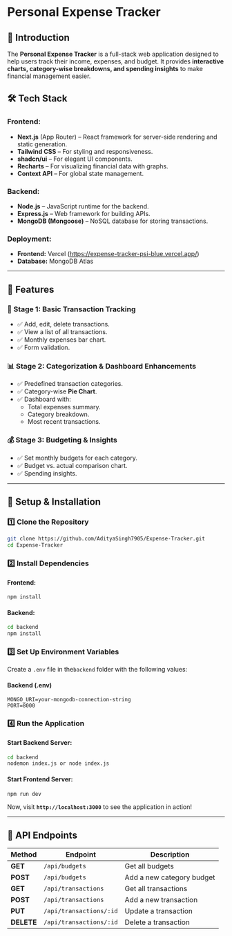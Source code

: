 # Personal Expense Tracker

## 🚀 Introduction
The **Personal Expense Tracker** is a full-stack web application designed to help users track their income, expenses, and budget. It provides **interactive charts, category-wise breakdowns, and spending insights** to make financial management easier.

## 🛠️ Tech Stack
### **Frontend:**
- **Next.js** (App Router) – React framework for server-side rendering and static generation.
- **Tailwind CSS** – For styling and responsiveness.
- **shadcn/ui** – For elegant UI components.
- **Recharts** – For visualizing financial data with graphs.
- **Context API** – For global state management.

### **Backend:**
- **Node.js** – JavaScript runtime for the backend.
- **Express.js** – Web framework for building APIs.
- **MongoDB (Mongoose)** – NoSQL database for storing transactions.

### **Deployment:**
- **Frontend:** Vercel (https://expense-tracker-psi-blue.vercel.app/)
- **Database:** MongoDB Atlas

---
## 🎯 Features
### **🌟 Stage 1: Basic Transaction Tracking**
- ✅ Add, edit, delete transactions.
- ✅ View a list of all transactions.
- ✅ Monthly expenses bar chart.
- ✅ Form validation.

### **📊 Stage 2: Categorization & Dashboard Enhancements**
- ✅ Predefined transaction categories.
- ✅ Category-wise **Pie Chart**.
- ✅ Dashboard with:
  - Total expenses summary.
  - Category breakdown.
  - Most recent transactions.

### **💰 Stage 3: Budgeting & Insights**
- ✅ Set monthly budgets for each category.
- ✅ Budget vs. actual comparison chart.
- ✅ Spending insights.

---
## 🚀 Setup & Installation
### **1️⃣ Clone the Repository**
```bash
git clone https://github.com/AdityaSingh7905/Expense-Tracker.git
cd Expense-Tracker
```

### **2️⃣ Install Dependencies**
#### Frontend:
```bash
npm install
```
#### Backend:
```bash
cd backend
npm install
```

### **3️⃣ Set Up Environment Variables**
Create a `.env` file in the`backend` folder with the following values:

#### **Backend (.env)**
```
MONGO_URI=your-mongodb-connection-string
PORT=8000
```

### **4️⃣ Run the Application**
#### Start Backend Server:
```bash
cd backend
nodemon index.js or node index.js
```
#### Start Frontend Server:
```bash
npm run dev
```
Now, visit **`http://localhost:3000`** to see the application in action!

---
## 📜 API Endpoints
| Method | Endpoint | Description |
|--------|---------|-------------|
| **GET** | `/api/budgets` | Get all budgets |
| **POST** | `/api/budgets` | Add a new category budget |
| **GET** | `/api/transactions` | Get all transactions |
| **POST** | `/api/transactions` | Add a new transaction |
| **PUT** | `/api/transactions/:id` | Update a transaction |
| **DELETE** | `/api/transactions/:id` | Delete a transaction |




